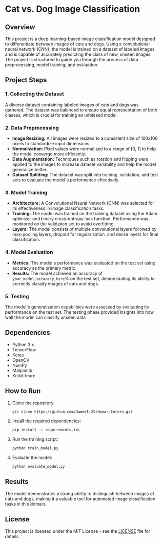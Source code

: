 # Cat vs. Dog Image Classification

## Overview
This project is a deep learning-based image classification model designed to differentiate between images of cats and dogs. Using a convolutional neural network (CNN), the model is trained on a dataset of labeled images and is capable of accurately predicting the class of new, unseen images. The project is structured to guide you through the process of data preprocessing, model training, and evaluation.

## Project Steps

### 1. Collecting the Dataset
A diverse dataset containing labeled images of cats and dogs was gathered. The dataset was balanced to ensure equal representation of both classes, which is crucial for training an unbiased model.

### 2. Data Preprocessing
- **Image Resizing:** All images were resized to a consistent size of 100x100 pixels to standardize input dimensions.
- **Normalization:** Pixel values were normalized to a range of [0, 1] to help the model converge more efficiently.
- **Data Augmentation:** Techniques such as rotation and flipping were applied to the images to increase dataset variability and help the model generalize better.
- **Dataset Splitting:** The dataset was split into training, validation, and test sets to evaluate the model's performance effectively.

### 3. Model Training
- **Architecture:** A Convolutional Neural Network (CNN) was selected for its effectiveness in image classification tasks.
- **Training:** The model was trained on the training dataset using the Adam optimizer and binary cross-entropy loss function. Performance was monitored on the validation set to avoid overfitting.
- **Layers:** The model consists of multiple convolutional layers followed by max-pooling layers, dropout for regularization, and dense layers for final classification.

### 4. Model Evaluation
- **Metrics:** The model's performance was evaluated on the test set using accuracy as the primary metric.
- **Results:** The model achieved an accuracy of `your_model_accuracy_here`% on the test set, demonstrating its ability to correctly classify images of cats and dogs.

### 5. Testing
The model's generalization capabilities were assessed by evaluating its performance on the test set. The testing phase provided insights into how well the model can classify unseen data.

## Dependencies
- Python 3.x
- TensorFlow
- Keras
- OpenCV
- NumPy
- Matplotlib
- Scikit-learn

## How to Run
1. Clone the repository:
    ```bash
    git clone https://github.com/Jameel-25/Hunar-Intern.git
    ```
2. Install the required dependencies:
    ```bash
    pip install -r requirements.txt
    ```
3. Run the training script:
    ```bash
    python train_model.py
    ```
4. Evaluate the model:
    ```bash
    python evaluate_model.py
    ```

## Results
The model demonstrates a strong ability to distinguish between images of cats and dogs, making it a valuable tool for automated image classification tasks in this domain.

## License
This project is licensed under the MIT License - see the [LICENSE](LICENSE) file for details.  
